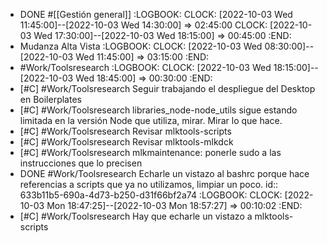 - DONE #[[Gestión general]]
  :LOGBOOK:
  CLOCK: [2022-10-03 Wed 11:45:00]--[2022-10-03 Wed 14:30:00] =>  02:45:00
  CLOCK: [2022-10-03 Wed 17:30:00]--[2022-10-03 Wed 18:15:00] =>  00:45:00
  :END:
- Mudanza Alta Vista
  :LOGBOOK:
  CLOCK: [2022-10-03 Wed 08:30:00]--[2022-10-03 Wed 11:45:00] =>  03:15:00
  :END:
- #Work/Toolsresearch
  :LOGBOOK:
  CLOCK: [2022-10-03 Wed 18:15:00]--[2022-10-03 Wed 18:45:00] =>  00:30:00
  :END:
- [#C] #Work/Toolsresearch Seguir trabajando el despliegue del Desktop en Boilerplates
- [#C] #Work/Toolsresearch libraries_node-node_utils sigue estando limitada en la versión Node que utiliza, mirar. Mirar lo que hace.
- [#C] #Work/Toolsresearch Revisar mlktools-scripts
- [#C] #Work/Toolsresearch Revisar mlktools-mlkdck
- [#C] #Work/Toolsresearch mlkmaintenance: ponerle sudo a las instrucciones que lo precisen
- DONE #Work/Toolsresearch Echarle un vistazo al bashrc porque hace referencias a scripts que ya no utilizamos, limpiar un poco.
  id:: 633b11b5-690a-4d73-b250-d31f66bf2a74
  :LOGBOOK:
  CLOCK: [2022-10-03 Mon 18:47:25]--[2022-10-03 Mon 18:57:27] =>  00:10:02
  :END:
- [#C] #Work/Toolsresearch Hay que echarle un vistazo a mlktools-scripts

